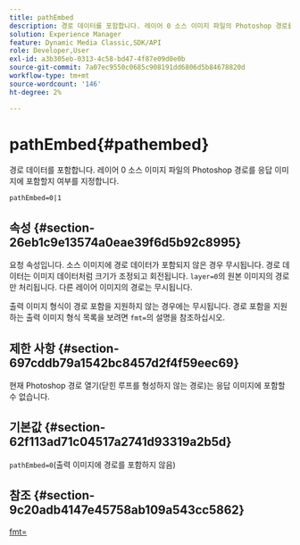 ```yaml
---
title: pathEmbed
description: 경로 데이터를 포함합니다. 레이어 0 소스 이미지 파일의 Photoshop 경로를 응답 이미지에 포함할지 여부를 지정합니다.
solution: Experience Manager
feature: Dynamic Media Classic,SDK/API
role: Developer,User
exl-id: a3b305eb-0313-4c58-bd47-4f87e09d0e0b
source-git-commit: 7a07ec9550c0685c908191dd6806d5b84678820d
workflow-type: tm+mt
source-wordcount: '146'
ht-degree: 2%

---
```


# pathEmbed{#pathembed}

경로 데이터를 포함합니다. 레이어 0 소스 이미지 파일의 Photoshop 경로를 응답 이미지에 포함할지 여부를 지정합니다.

`pathEmbed=0|1`

## 속성 {#section-26eb1c9e13574a0eae39f6d5b92c8995}

요청 속성입니다. 소스 이미지에 경로 데이터가 포함되지 않은 경우 무시됩니다. 경로 데이터는 이미지 데이터처럼 크기가 조정되고 회전됩니다. `layer=0`의 원본 이미지의 경로만 처리됩니다. 다른 레이어 이미지의 경로는 무시됩니다.

출력 이미지 형식이 경로 포함을 지원하지 않는 경우에는 무시됩니다. 경로 포함을 지원하는 출력 이미지 형식 목록을 보려면 `fmt=`의 설명을 참조하십시오.

## 제한 사항 {#section-697cddb79a1542bc8457d2f4f59eec69}

현재 Photoshop 경로 열기(닫힌 루프를 형성하지 않는 경로)는 응답 이미지에 포함할 수 없습니다.

## 기본값 {#section-62f113ad71c04517a2741d93319a2b5d}

`pathEmbed=0`(출력 이미지에 경로를 포함하지 않음)

## 참조 {#section-9c20adb4147e45758ab109a543cc5862}

[fmt=](../../../../../is-api/http-ref/image-serving-api-ref/c-http-protocol-reference/c-command-reference/r-is-http-fmt.md#reference-cdf10043423b45ba9fe15157fb3ae37a)
